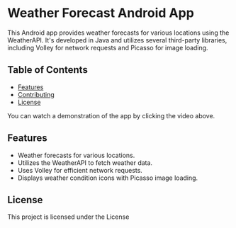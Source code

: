 # Weather Forecast Android App

This Android app provides weather forecasts for various locations using the WeatherAPI. It's developed in Java and utilizes several third-party libraries, including Volley for network requests and Picasso for image loading.

## Table of Contents


- [Features](#features)
- [Contributing](#contributing)
- [License](#license)


You can watch a demonstration of the app by clicking the video above.

## Features

- Weather forecasts for various locations.
- Utilizes the WeatherAPI to fetch weather data.
- Uses Volley for efficient network requests.
- Displays weather condition icons with Picasso image loading.

## License
This project is licensed under the  License
  

